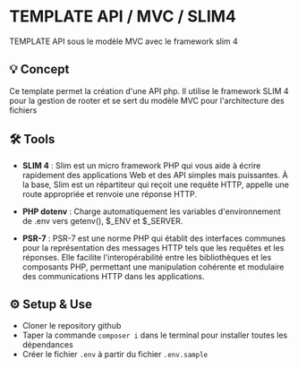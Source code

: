 # TEMPLATE API / MVC / SLIM4
TEMPLATE API sous le modèle MVC avec le framework slim 4

## 💡 Concept
Ce template permet la création d'une API php. Il utilise le framework SLIM 4 pour la gestion de rooter et se sert du modèle MVC pour l'architecture des fichiers

## 🛠️ Tools

* **SLIM 4** : Slim est un micro framework PHP qui vous aide à écrire rapidement des applications Web et des API simples mais puissantes. À la base, Slim est un répartiteur qui reçoit une requête HTTP, appelle une route appropriée et renvoie une réponse HTTP.

* **PHP dotenv** : Charge automatiquement les variables d'environnement de .env vers getenv(), $_ENV et $_SERVER.

* **PSR-7** : 
PSR-7 est une norme PHP qui établit des interfaces communes pour la représentation des messages HTTP tels que les requêtes et les réponses. Elle facilite l'interopérabilité entre les bibliothèques et les composants PHP, permettant une manipulation cohérente et modulaire des communications HTTP dans les applications.

## ⚙️ Setup & Use

* Cloner le repository github
* Taper la commande `composer i` dans le terminal pour installer toutes les dépendances
* Créer le fichier `.env` à partir du fichier `.env.sample`

